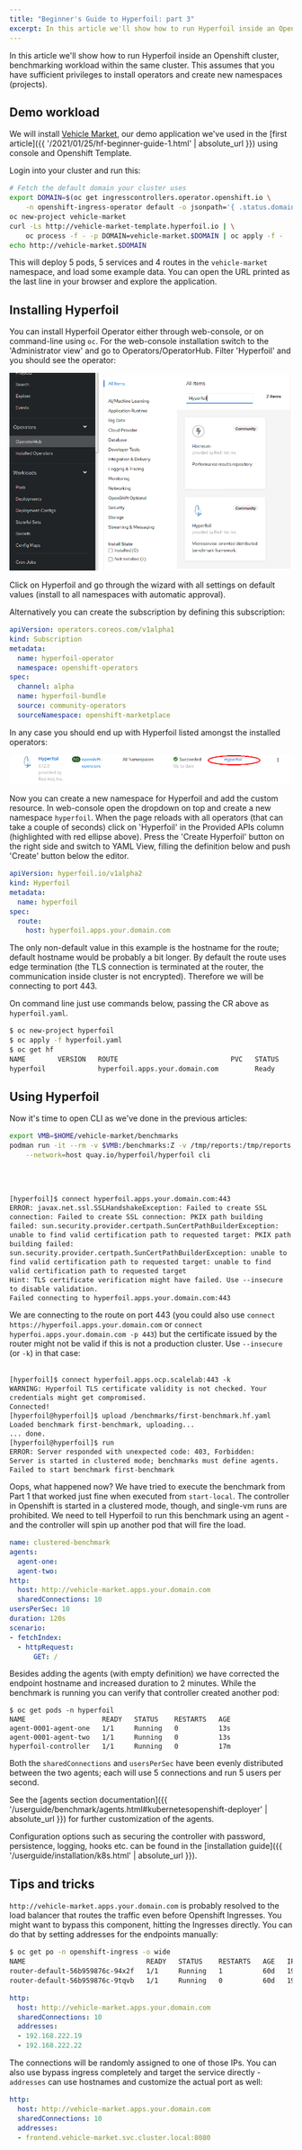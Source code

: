 ```yaml
---
title: "Beginner's Guide to Hyperfoil: part 3"
excerpt: In this article we'll show how to run Hyperfoil inside an Openshift cluster, benchmarking workload within the same cluster.
---
```


In this article we'll show how to run Hyperfoil inside an Openshift cluster, benchmarking workload within the same cluster. This assumes that you have sufficient privileges to install operators and create new namespaces (projects).

## Demo workload

We will install [Vehicle Market](https://github.com/Hyperfoil/vehicle-market), our demo application we've used in the [first article]({{ '/2021/01/25/hf-beginner-guide-1.html' | absolute_url }}) using console and Openshift Template.

Login into your cluster and run this:

```bash
# Fetch the default domain your cluster uses
export DOMAIN=$(oc get ingresscontrollers.operator.openshift.io \
    -n openshift-ingress-operator default -o jsonpath='{ .status.domain }')
oc new-project vehicle-market
curl -Ls http://vehicle-market-template.hyperfoil.io | \
    oc process -f - -p DOMAIN=vehicle-market.$DOMAIN | oc apply -f -
echo http://vehicle-market.$DOMAIN
```

This will deploy 5 pods, 5 services and 4 routes in the `vehicle-market` namespace, and load some example data. You can open the URL printed as the last line in your browser and explore the application.

## Installing Hyperfoil

You can install Hyperfoil Operator either through web-console, or on command-line using `oc`. For the web-console installation switch to the 'Administrator view' and go to Operators/OperatorHub. Filter 'Hyperfoil' and you should see the operator:

<img src="/assets/posts_images/hf-beginner-guide-3-operator.png">

Click on Hyperfoil and go through the wizard with all settings on default values (install to all namespaces with automatic approval).

Alternatively you can create the subscription by defining this subscription:

```yaml
apiVersion: operators.coreos.com/v1alpha1
kind: Subscription
metadata:
  name: hyperfoil-operator
  namespace: openshift-operators
spec:
  channel: alpha
  name: hyperfoil-bundle
  source: community-operators
  sourceNamespace: openshift-marketplace
```

In any case you should end up with Hyperfoil listed amongst the installed operators:

<img src="/assets/posts_images/hf-beginner-guide-3-installed.png">

Now you can create a new namespace for Hyperfoil and add the custom resource. In web-console open the dropdown on top and create a new namespace `hyperfoil`. When the page reloads with all operators (that can take a couple of seconds) click on 'Hyperfoil' in the Provided APIs column (highlighted with red ellipse above). Press the 'Create Hyperfoil' button on the right side and switch to YAML View, filling the definition below and push 'Create' button below the editor.

```yaml
apiVersion: hyperfoil.io/v1alpha2
kind: Hyperfoil
metadata:
  name: hyperfoil
spec:
  route:
    host: hyperfoil.apps.your.domain.com
```

The only non-default value in this example is the hostname for the route; default hostname would be probably a bit longer. By default the route uses edge termination (the TLS connection is terminated at the router, the communication inside cluster is not encrypted). Therefore we will be connecting to port 443.

On command line just use commands below, passing the CR above as `hyperfoil.yaml`.

```bash
$ oc new-project hyperfoil
$ oc apply -f hyperfoil.yaml
$ oc get hf
NAME        VERSION   ROUTE                            PVC   STATUS
hyperfoil             hyperfoil.apps.your.domain.com         Ready
```

## Using Hyperfoil

Now it's time to open CLI as we've done in the previous articles:

```bash
export VMB=$HOME/vehicle-market/benchmarks
podman run -it --rm -v $VMB:/benchmarks:Z -v /tmp/reports:/tmp/reports:Z \
    --network=host quay.io/hyperfoil/hyperfoil cli
```
<br>
<pre class="language-nohighlight hljs prewrap"><code>
[hyperfoil]$ connect hyperfoil.apps.your.domain.com:443
<span class="errorlog">ERROR: javax.net.ssl.SSLHandshakeException: Failed to create SSL connection: Failed to create SSL connection: PKIX path building failed: sun.security.provider.certpath.SunCertPathBuilderException: unable to find valid certification path to requested target: PKIX path building failed: sun.security.provider.certpath.SunCertPathBuilderException: unable to find valid certification path to requested target: unable to find valid certification path to requested target</span>
Hint: TLS certificate verification might have failed. Use --insecure to disable validation.
Failed connecting to hyperfoil.apps.your.domain.com:443
</code></pre>

We are connecting to the route on port 443 (you could also use `connect https://hyperfoil.apps.your.domain.com` or `connect hyperfoi.apps.your.domain.com -p 443`) but the certificate issued by the router might not be valid if this is not a production cluster. Use `--insecure` (or `-k`) in that case:

<pre class="language-nohighlight hljs prewrap"><code>
[hyperfoil]$ connect hyperfoil.apps.ocp.scalelab:443 -k
<span class="warnlog">WARNING: Hyperfoil TLS certificate validity is not checked. Your credentials might get compromised.</span>
Connected!
[hyperfoil@hyperfoil]$ upload /benchmarks/first-benchmark.hf.yaml
Loaded benchmark first-benchmark, uploading...
... done.
[hyperfoil@hyperfoil]$ run
<span class="errorlog">ERROR: Server responded with unexpected code: 403, Forbidden:
Server is started in clustered mode; benchmarks must define agents.</span>
Failed to start benchmark first-benchmark
</code></pre>

Oops, what happened now? We have tried to execute the benchmark from Part 1 that worked just fine when executed from `start-local`. The controller in Openshift is started in a clustered mode, though, and single-vm runs are prohibited. We need to tell Hyperfoil to run this benchmark using an agent - and the controller will spin up another pod that will fire the load.

```yaml
name: clustered-benchmark
agents:
  agent-one:
  agent-two:
http:
  host: http://vehicle-market.apps.your.domain.com
  sharedConnections: 10
usersPerSec: 10
duration: 120s
scenario:
- fetchIndex:
  - httpRequest:
      GET: /
```

Besides adding the agents (with empty definition) we have corrected the endpoint hostname and increased duration to 2 minutes. While the benchmark is running you can verify that controller created another pod:

```nohighlight
$ oc get pods -n hyperfoil
NAME                   READY   STATUS    RESTARTS   AGE
agent-0001-agent-one   1/1     Running   0          13s
agent-0001-agent-two   1/1     Running   0          13s
hyperfoil-controller   1/1     Running   0          17m
```

Both the `sharedConnections` and `usersPerSec` have been evenly distributed between the two agents; each will use 5 connections and run 5 users per second.

See the [agents section documentation]({{ '/userguide/benchmark/agents.html#kubernetesopenshift-deployer' | absolute_url }}) for further customization of the agents.

Configuration options such as securing the controller with password, persistence, logging, hooks etc. can be found in the [installation guide]({{ '/userguide/installation/k8s.html' | absolute_url }}).

## Tips and tricks

`http://vehicle-market.apps.your.domain.com` is probably resolved to the load balancer that routes the traffic even before Openshift Ingresses. You might want to bypass this component, hitting the Ingresses directly. You can do that by setting addresses for the endpoints manually:

```bash
$ oc get po -n openshift-ingress -o wide
NAME                              READY   STATUS    RESTARTS   AGE   IP               NODE        NOMINATED NODE   READINESS GATES
router-default-56b959876c-94x2f   1/1     Running   1          60d   192.168.222.19   worker006   <none>           <none>
router-default-56b959876c-9tqvb   1/1     Running   0          60d   192.168.222.22   worker009   <none>           <none>
```

```yaml
http:
  host: http://vehicle-market.apps.your.domain.com
  sharedConnections: 10
  addresses:
  - 192.168.222.19
  - 192.168.222.22
```

The connections will be randomly assigned to one of those IPs. You can also use bypass ingress completely and target the service directly - `addresses` can use hostnames and customize the actual port as well:

```yaml
http:
  host: http://vehicle-market.apps.your.domain.com
  sharedConnections: 10
  addresses:
  - frontend.vehicle-market.svc.cluster.local:8080
```
